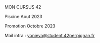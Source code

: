 MON CURSUS  42                           
                                                                
Piscine Aout 2023

Promotion Octobre 2023

Mail intra : yonieva@student.42perpignan.fr
